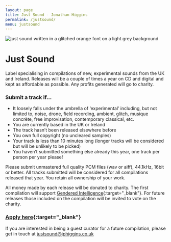 ```yaml
---
layout: page
title: Just Sound - Jonathan Higgins
permalink: /justsound/
menu: justsound
---
```


<img
  sizes="(min-width: 56em) 800px, 90vw"
  srcset="/media/images/justsound_400.jpg 400w,
          /media/images/justsound_600.jpg 600w,
          /media/images/justsound.jpg 800w"
  alt="just sound written in a glitched orange font on a light grey background">

# Just Sound

Label specialising in compilations of new, experimental sounds from the UK and Ireland. Releases will be a couple of times a year on CD and digital and kept as affordable as possible. Any profits generated will go to charity. 

### Submit a track if…
- It loosely falls under the umbrella of ‘experimental’ including, but not limited to, noise, drone, field recording, ambient, glitch, musique concrète, free improvisation, contemporary classical, etc. 
- You are currently based in the UK or Ireland
- The track hasn’t been released elsewhere before 
- You own full copyright (no uncleared samples)
- Your track is less than 10 minutes long (longer tracks will be considered but will be unlikely to be picked)
- You haven’t submitted something else already this year, one track per person per year please!


Please submit unmastered full quality PCM files (wav or aiff), 44.1kHz, 16bit or better. All tracks submitted will be considered for all compilations released that year. You retain all ownership of your work.

All money made by each release will be donated to charity. The first compilation will support [Gendered Intelligence](https://genderedintelligence.co.uk/){:target="_blank"}. For future releases those included on the compilation will be invited to vote on the charity. 

### [Apply here](https://forms.gle/kswE6G149TGaaLre9){:target="_blank"}


If you are interested in being a guest curator for a future compilation, please get in touch at justsound@jphiggins.co.uk


